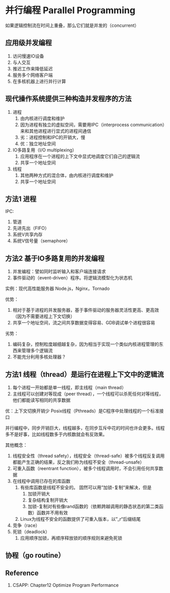 

# 并行编程 Parallel Programming

如果逻辑控制流在时间上重叠，那么它们就是并发的（concurrent）

## 应用级并发编程

1. 访问慢速IO设备
2. 与人交互
3. 推迟工作来降低延迟
4. 服务多个网络客户端
5. 在多核机器上进行并行计算

## 现代操作系统提供三种构造并发程序的方法

1. 进程
   1. 由内核进行调度和维护
   2. 因为进程有独立的虚拟空间，需要用IPC（interprocess communication）来和其他进程进行显式的进程间通信
   3. 劣：进程控制和IPC的开销大，慢
   4. 优：独立地址空间
2. IO多路复用（I/O multiplexing）
   1. 应用程序在一个进程的上下文中显式地调度它们自己的逻辑流
   2. 共享一个地址空间
3. 线程
   1. 其他两种方式的混合体，由内核进行调度和维护
   2. 共享一个地址空间

## 方法1 进程

IPC:

1. 管道
2. 先进先出（FIFO）
3. 系统V共享内存
4. 系统V信号量（semaphore）

## 方法2 基于IO多路复用的并发编程

1. 并发编程：譬如同时监听输入和客户端连接请求
2. 事件驱动的（event-driven）程序。将逻辑流模型化为状态机

实例：现代高性能服务器 Node.js，Nginx，Tornado

优势：

1. 相对于基于进程的并发服务器，基于事件驱动的服务器灵活性更高、更高效（因为不需要进程上下文切换）
2. 共享一个地址空间，流之间共享数据变得容易、GDB调试单个进程很容易

劣势：

1. 编码复杂，控制粒度越细越复杂，因为相当于实现一个类似内核进程管理的东西来管理多个逻辑流
2. 不能充分利用多核处理器？

## 方法1 线程（thread）是运行在进程上下文中的逻辑流

1. 每个进程一开始都是单一线程，即主线程（main thread）
2. 主线程可以创建对等现成（peer thread），一个线程可以杀死任何对等线程，他们都能读写相同的共享数据

优：上下文切换开销少
Posix线程（Pthreads）是C程序中处理线程的一个标准接口

并行编程中，同步开销巨大，线程越多，在同步互斥中花的时间也许会更多。线程多不是好事，比如线程数多于内核数就会有反效果。

其他概念：

1. 线程安全性（thread safety），线程安全（thread-safe）被多个线程反复调用都能产生正确的结果，反之我们称为线程不安全（thread-unsafe）
2. 可重入函数（reentrant function），被多个线程调用时，不会引用任何共享数据
3. 在线程中调用已存在的库函数
   1. 有些库函数是线程不安全的。 固然可以用”加锁-复制“来解决，但是
      1. 加锁开销大
      2. 复杂结构复制开销大
      3. 加锁-复制对有些像rand函数的（依赖跨越调用的静态状态的第二类函数）函数并不用有效
   2. Linux为线程不安全的函数提供了可重入版本，以”_r“后缀结尾
4. 竞争（race）
5. 死锁（deadlock）
   1. 应用顺序加锁，再顺序释放锁的顺序规则来避免死锁

## 协程（go routine）

## Reference

1. CSAPP: Chapter12 Optimize Program Performance


